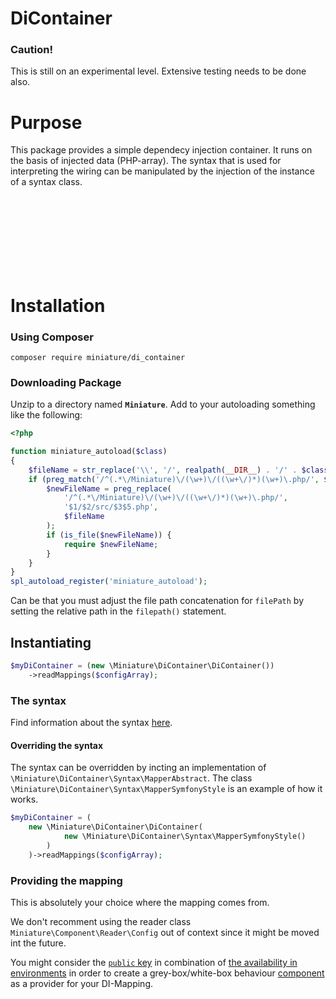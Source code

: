 # DiContainer
### Caution!
This is still on an experimental level.
Extensive testing needs to be done also.

# Purpose

This package provides a simple dependecy injection container.
It runs on the basis of injected data (PHP-array).
The syntax that is used for interpreting the wiring can be manipulated by the injection of the instance of a syntax class.




<div>&nbsp;<br>&nbsp;<br>&nbsp;<br>&nbsp;<br>&nbsp;<br>&nbsp;<br>&nbsp;</div>

# Installation
### Using Composer

```shell script
composer require miniature/di_container
```
### Downloading Package

Unzip to a directory named **`Miniature`**.
Add to your autoloading something like the following:

```PHP
<?php

function miniature_autoload($class)
{
    $fileName = str_replace('\\', '/', realpath(__DIR__) . '/' . $class ) . '.php';
    if (preg_match('/^(.*\/Miniature)\/(\w+)\/((\w+\/)*)(\w+)\.php/', $fileName)) {
        $newFileName = preg_replace(
            '/^(.*\/Miniature)\/(\w+)\/((\w+\/)*)(\w+)\.php/',
            '$1/$2/src/$3$5.php',
            $fileName
        );
        if (is_file($newFileName)) {
            require $newFileName;
        }
    }
}
spl_autoload_register('miniature_autoload');

```

Can be that you must adjust the file path concatenation for `filePath`
by setting the relative path in the `filepath()` statement.






## Instantiating
```PHP
$myDiContainer = (new \Miniature\DiContainer\DiContainer())
    ->readMappings($configArray);
```

### The syntax
Find information about the syntax
[here](https://github.com/guidoerfen/miniature-component#the-di-mapping).


<a name="syntax-overrides"></a>
#### Overriding the syntax

The syntax can be overridden by incting an implementation of
`\Miniature\DiContainer\Syntax\MapperAbstract`.
The class
`\Miniature\DiContainer\Syntax\MapperSymfonyStyle`
is an example of how it works.

```PHP
$myDiContainer = (
    new \Miniature\DiContainer\DiContainer(
            new \Miniature\DiContainer\Syntax\MapperSymfonyStyle()
        )
    )->readMappings($configArray);
```
### Providing the mapping

This is absolutely your choice where the mapping comes from.

We don't recomment using the reader class `Miniature\Component\Reader\Config`
out of context since it might be moved int the future.

You might consider the
[`public` key](https://github.com/guidoerfen/miniature-component#key-public)
 in combination of
[the availability in environments](https://github.com/guidoerfen/miniature-component#setenvallowingpublicaccess)
in order to create a grey-box/white-box behaviour
[component](https://github.com/guidoerfen/miniature-component#the-instance-of-the-component)
as a provider for your DI-Mapping.